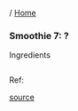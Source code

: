 / [Home](index.md)

### Smoothie 7: ?

Ingredients
```

```

Ref:

[source](https://www.youtube.com/watch?v=fPFGakpgPAQ)